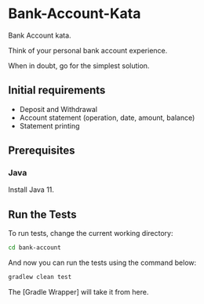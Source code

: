 # Bank-Account-Kata

Bank Account kata.

Think of your personal bank account experience.

When in doubt, go for the simplest solution.


## Initial requirements

* Deposit and Withdrawal
* Account statement (operation, date, amount, balance)
* Statement printing


## Prerequisites

### Java

Install Java 11.

## Run the Tests

To run tests, change the current working directory:

```bash
cd bank-account
```

And now you can run the tests using the command below:

```bash
gradlew clean test
```

The [Gradle Wrapper] will take it from here.
